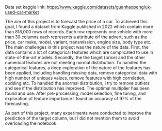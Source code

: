 Data set kaggle link: https://www.kaggle.com/datasets/guanhaopeng/uk-used-car-market

The aim of this project is to forecast the price of a car.
To achieved this goal, I found a dataset from Kaggle published in 2022 which contain more than 818,000 rows of records.
Each row represents one vehicle with more than 30 columns each represents a attribute oif the advert, such as the price, car make, model, variant, transmission, engine size, body type etc.. 
The main challenges in this project was the nature of the data. 
First, the data contains a lot of categorical features which are complicated to use in state-of-the-art models.
Secondly, the the target (price) and the other numerical features are not meeting normal distribution. 
To handled the categorical features, a deep exploration of the nature of the features has been applied, including handling missing data,
remove categorical data with high number of uniques values, remove features with high correlation, codding etc.
To handled the anormal distribution, I try to remove outliers and see if the distribution has improved.
The optimal multiplier has been found and use. After pre-processing, model selection, fine tuning, and exploration of feature importance I found an accuracy of 97% of the forecasting.

As part of this project, many experiments were conducted to improve the prediction of the target column, but I did not mention them to avoid overloading the notebook.
